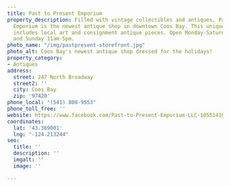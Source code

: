 ```yaml
---
title: Past to Present Emporium
property_description: Filled with vintage collectibles and antiques, Past to Present
  Emporium is the newest antique shop in downtown Coos Bay. This unique shop also
  includes local art and consignment antique pieces. Open Monday-Saturday 10am-5pm
  and Sunday 11am-5pm.
photo_name: "/img/pastpresent-storefront.jpg"
photo_alt: Coos Bay's newest antique shop dressed for the holidays!
property_category:
- Antiques
address:
  street: 247 North Broadway
  street2: ''
  city: Coos Bay
  zip: '97420'
phone_local: "(541) 808-9553"
phone_toll_free: ''
website: https://www.facebook.com/Past-to-Present-Emporium-LLC-105514104657347
coordinates:
  lat: '43.369001'
  lng: "-124.213244"
seo:
  title: ''
  description: ''
  imgalt: ''
  image: ''

---
```

